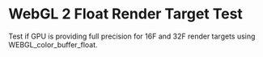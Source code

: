 WebGL 2 Float Render Target Test
================================

Test if GPU is providing full precision for 16F and 32F render targets using WEBGL_color_buffer_float.